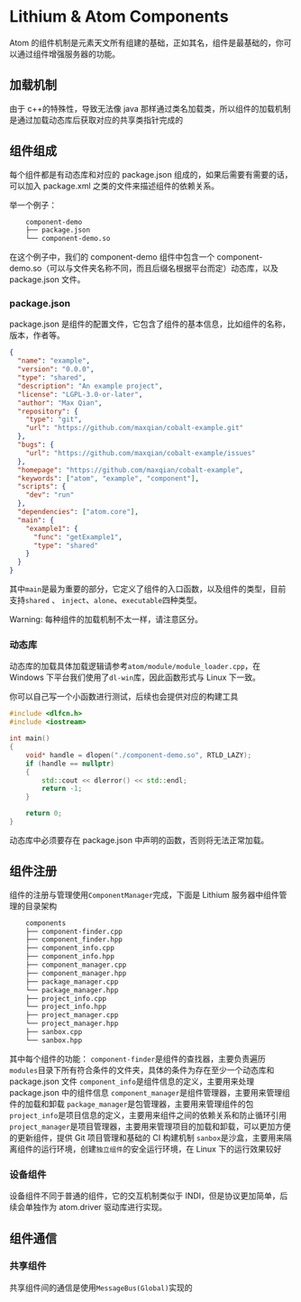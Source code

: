 # Lithium & Atom Components

Atom 的组件机制是元素天文所有组建的基础，正如其名，组件是最基础的，你可以通过组件增强服务器的功能。

## 加载机制

由于 c++的特殊性，导致无法像 java 那样通过类名加载类，所以组件的加载机制是通过加载动态库后获取对应的共享类指针完成的

## 组件组成

每个组件都是有动态库和对应的 package.json 组成的，如果后需要有需要的话，可以加入 package.xml 之类的文件来描述组件的依赖关系。

举一个例子：

```txt
    component-demo
    ├── package.json
    └── component-demo.so
```

在这个例子中，我们的 component-demo 组件中包含一个 component-demo.so（可以与文件夹名称不同，而且后缀名根据平台而定）动态库，以及 package.json 文件。

### package.json

package.json 是组件的配置文件，它包含了组件的基本信息，比如组件的名称，版本，作者等。

```json
{
  "name": "example",
  "version": "0.0.0",
  "type": "shared",
  "description": "An example project",
  "license": "LGPL-3.0-or-later",
  "author": "Max Qian",
  "repository": {
    "type": "git",
    "url": "https://github.com/maxqian/cobalt-example.git"
  },
  "bugs": {
    "url": "https://github.com/maxqian/cobalt-example/issues"
  },
  "homepage": "https://github.com/maxqian/cobalt-example",
  "keywords": ["atom", "example", "component"],
  "scripts": {
    "dev": "run"
  },
  "dependencies": ["atom.core"],
  "main": {
    "example1": {
      "func": "getExample1",
      "type": "shared"
    }
  }
}
```

其中`main`是最为重要的部分，它定义了组件的入口函数，以及组件的类型，目前支持`shared` 、 `inject`、`alone`、`executable`四种类型。

Warning: 每种组件的加载机制不太一样，请注意区分。

### 动态库

动态库的加载具体加载逻辑请参考`atom/module/module_loader.cpp`，在 Windows 下平台我们使用了`dl-win`库，因此函数形式与 Linux 下一致。

你可以自己写一个小函数进行测试，后续也会提供对应的构建工具

```cpp
#include <dlfcn.h>
#include <iostream>

int main()
{
    void* handle = dlopen("./component-demo.so", RTLD_LAZY);
    if (handle == nullptr)
    {
        std::cout << dlerror() << std::endl;
        return -1;
    }

    return 0;
}
```

动态库中必须要存在 package.json 中声明的函数，否则将无法正常加载。

## 组件注册

组件的注册与管理使用`ComponentManager`完成，下面是 Lithium 服务器中组件管理的目录架构

```txt
    components
    ├── component-finder.cpp
    ├── component_finder.hpp
    ├── component_info.cpp
    ├── component_info.hpp
    ├── component_manager.cpp
    ├── component_manager.hpp
    ├── package_manager.cpp
    └── package_manager.hpp
    ├── project_info.cpp
    └── project_info.hpp
    ├── project_manager.cpp
    └── project_manager.hpp
    ├── sanbox.cpp
    └── sanbox.hpp
```

其中每个组件的功能：
`component-finder`是组件的查找器，主要负责遍历`modules`目录下所有符合条件的文件夹，具体的条件为存在至少一个动态库和 package.json 文件
`component_info`是组件信息的定义，主要用来处理 package.json 中的组件信息
`component_manager`是组件管理器，主要用来管理组件的加载和卸载
`package_manager`是包管理器，主要用来管理组件的包
`project_info`是项目信息的定义，主要用来组件之间的依赖关系和防止循环引用
`project_manager`是项目管理器，主要用来管理项目的加载和卸载，可以更加方便的更新组件，提供 Git 项目管理和基础的 CI 构建机制
`sanbox`是沙盒，主要用来隔离组件的运行环境，创建`独立组件`的安全运行环境，在 Linux 下的运行效果较好

### 设备组件

设备组件不同于普通的组件，它的交互机制类似于 INDI，但是协议更加简单，后续会单独作为 atom.driver 驱动库进行实现。

## 组件通信

### 共享组件

共享组件间的通信是使用`MessageBus(Global)`实现的
